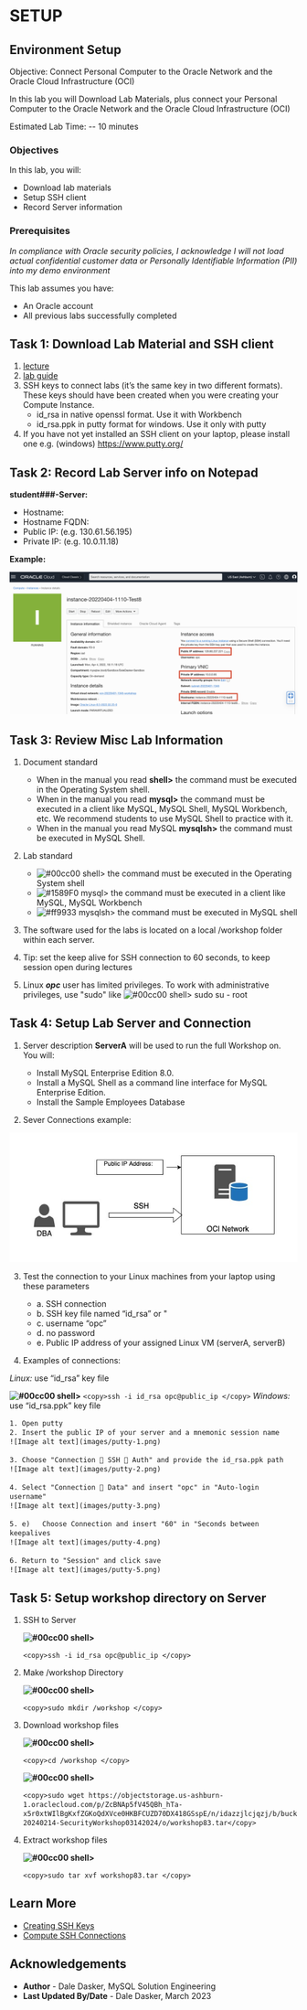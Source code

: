 # SETUP

## Environment Setup

Objective: Connect Personal Computer to the Oracle Network and the Oracle Cloud Infrastructure (OCI)

In this lab you will Download Lab Materials, plus connect your Personal Computer to the Oracle Network and the Oracle Cloud Infrastructure (OCI)

Estimated Lab Time: -- 10 minutes

### Objectives
In this lab, you will:
* Download lab materials
* Setup SSH client
* Record Server information

### Prerequisites

*In compliance with Oracle security policies, I acknowledge I will not load actual confidential customer data or Personally Identifiable Information (PII) into my demo environment*

This lab assumes you have:
* An Oracle account
* All previous labs successfully completed

## Task 1: Download Lab Material and SSH client
1. [lecture](files/MySQL_Enterprise_Security.pdf)
2. [lab guide](files/MySQL_EE_Implementation_Essentials_Bootcamp01252023.pdf)
3. SSH keys to connect labs (it’s the same key in two different formats).  These keys should have been created when you were creating your Compute Instance.  
    * id_rsa in native openssl format. Use it with Workbench
    * id_rsa.ppk in putty format for windows. Use it only with putty
4. If you have not yet installed an SSH client on your laptop, please install one
    e.g. (windows) https://www.putty.org/

## Task 2: Record Lab Server info on Notepad

**student###-Server:**
  - Hostname:  
  - Hostname FQDN:  
  - Public IP:   (e.g. 130.61.56.195) 
  - Private IP: (e.g. 10.0.11.18)

 **Example:**

![IP Addresses](images/Setup_IP_Addresses.png) 

## Task 3: Review Misc Lab Information
1. Document standard 
    - When in the manual you read **shell>** the command must be executed in the Operating System shell.
    - When in the manual you read **mysql>** the command must be executed in a client like MySQL, MySQL Shell, MySQL Workbench, etc. We recommend students to use MySQL Shell to practice with it.
    - When in the manual you read MySQL **mysqlsh>** the command must be executed in MySQL Shell.

2. Lab standard  
    - ![#00cc00](https://via.placeholder.com/15/00cc00/000000?text=+) shell> the command must be executed in the Operating System shell
    - ![#1589F0](https://via.placeholder.com/15/1589F0/000000?text=+) mysql> the command must be executed in a client like MySQL, MySQL Workbench
    - ![#ff9933](https://via.placeholder.com/15/ff9933/000000?text=+) mysqlsh> the command must be executed in MySQL shell

3.	The software used for the labs is located on a local /workshop folder within each server.

4.	Tip: set the keep alive for SSH connection to 60 seconds, to keep session open during lectures

5.	Linux ***opc*** user has limited privileges. To work with administrative privileges, use "sudo" like 
![#00cc00](https://via.placeholder.com/15/00cc00/000000?text=+) shell> sudo su - root

## Task 4: Setup Lab Server and Connection

1.	Server description
    **ServerA** will be used to run the full Workshop on.  You will:
    - Install MySQL Enterprise Edition 8.0.
    - Install a MySQL Shell as a command line interface for MySQL Enterprise Edition.
    - Install the Sample Employees Database

2.	Sever Connections example:

![Image alt text](images/Public_image_2.jpg)

3.	Test the connection to your Linux machines from your laptop using these parameters
    - a. SSH connection
    - b. SSH key file named “id_rsa” or " 
    - c. username “opc”
    - d. no password
    - e. Public IP address of your assigned Linux VM (serverA, serverB)


4. Examples of connections: 

  *Linux:* use “id_rsa” key file

  **![#00cc00](https://via.placeholder.com/15/00cc00/000000?text=+) shell>**
    ```
    <copy>ssh -i id_rsa opc@public_ip </copy>
    ```
  *Windows:* use “id_rsa.ppk” key file

    1. Open putty
    2. Insert the public IP of your server and a mnemonic session name
    ![Image alt text](images/putty-1.png)

    3. Choose "Connection  SSH  Auth" and provide the id_rsa.ppk path
    ![Image alt text](images/putty-2.png)

    4. Select "Connection  Data" and insert "opc" in "Auto-login username"
    ![Image alt text](images/putty-3.png)

    5. e)	Choose Connection and insert "60" in "Seconds between keepalives
    ![Image alt text](images/putty-4.png)

    6. Return to "Session" and click save
    ![Image alt text](images/putty-5.png)


## Task 5: Setup workshop directory on Server


1. SSH to Server 

    **![#00cc00](https://via.placeholder.com/15/00cc00/000000?text=+) shell>**
    ```
    <copy>ssh -i id_rsa opc@public_ip </copy>
    ```

2.  Make /workshop Directory

    **![#00cc00](https://via.placeholder.com/15/00cc00/000000?text=+) shell>**
    ```
    <copy>sudo mkdir /workshop </copy>
    ```

3.  Download workshop files 

    **![#00cc00](https://via.placeholder.com/15/00cc00/000000?text=+) shell>**
    ```
    <copy>cd /workshop </copy>
    ```

    **![#00cc00](https://via.placeholder.com/15/00cc00/000000?text=+) shell>**
    ```
    <copy>sudo wget https://objectstorage.us-ashburn-1.oraclecloud.com/p/ZcBNAp5fV45QBh_hTa-x5r0xtWIlBgKxfZGKoQdXVce0HKBFCUZD70DX418GSspE/n/idazzjlcjqzj/b/bucket-20240214-SecurityWorkshop03142024/o/workshop83.tar</copy>
    ```
    
4.  Extract workshop files 

    **![#00cc00](https://via.placeholder.com/15/00cc00/000000?text=+) shell>**
    ```
    <copy>sudo tar xvf workshop83.tar </copy>
    ```



## Learn More

* [Creating SSH Keys](https://docs.oracle.com/en-us/iaas/Content/Compute/Tasks/managingkeypairs.htm)
* [Compute SSH Connections](https://docs.oracle.com/en-us/iaas/Content/Compute/Tasks/accessinginstance.htm)

## Acknowledgements
* **Author** - Dale Dasker, MySQL Solution Engineering
* **Last Updated By/Date** - Dale Dasker, March 2023
